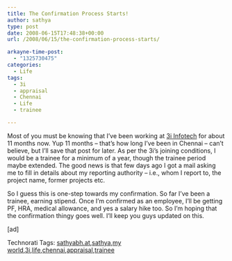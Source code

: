 ```yaml
---
title: The Confirmation Process Starts!
author: sathya
type: post
date: 2008-06-15T17:48:38+00:00
url: /2008/06/15/the-confirmation-process-starts/

arkayne-time-post:
  - "1325730475"
categories:
  - Life
tags:
  - 3i
  - appraisal
  - Chennai
  - Life
  - trainee

---
```

Most of you must be knowing that I’ve been working at <a href="http://www.3i-infotech.com/" target="_blank">3i Infotech</a> for about 11 months now. Yup 11 months – that’s how long I’ve been in Chennai – can’t believe, but I’ll save that post for later. As per the 3i’s joining conditions, I would be a trainee for a minimum of a year, though the trainee period maybe extended. The good news is that few days ago I got a mail asking me to fill in details about my reporting authority – i.e., whom I report to, the project name, former projects etc.

So I guess this is one-step towards my confirmation. So far I’ve been a trainee, earning stipend. Once I’m confirmed as an employee, I’ll be getting PF, HRA, medical allowance, and yes a salary hike too. So I’m hoping that the confirmation thingy goes well. I’ll keep you guys updated on this.

[ad]

<div id="scid:0767317B-992E-4b12-91E0-4F059A8CECA8:7ceb2803-604d-42b9-ab06-8a810d7c9b8c" class="wlWriterSmartContent" style="padding-right: 0px; display: inline; padding-left: 0px; float: none; padding-bottom: 0px; margin: 0px; padding-top: 0px">
  Technorati Tags: <a rel="tag" href="http://technorati.com/tags/sathyabh.at">sathyabh.at</a>,<a rel="tag" href="http://technorati.com/tags/sathya">sathya</a>,<a rel="tag" href="http://technorati.com/tags/my+world">my world</a>,<a rel="tag" href="http://technorati.com/tags/3i">3i</a>,<a rel="tag" href="http://technorati.com/tags/life">life</a>,<a rel="tag" href="http://technorati.com/tags/chennai">chennai</a>,<a rel="tag" href="http://technorati.com/tags/appraisal">appraisal</a>,<a rel="tag" href="http://technorati.com/tags/trainee">trainee</a>
</div>
